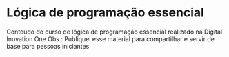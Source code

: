 # Lógica de programação essencial

Conteúdo do curso de lógica de programação essencial realizado na Digital Inovation One
Obs.: Publiquei esse material para compartilhar e servir de base para pessoas iniciantes